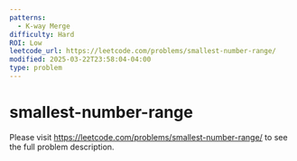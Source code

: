 ```yaml
---
patterns:
  - K-way Merge
difficulty: Hard
ROI: Low
leetcode_url: https://leetcode.com/problems/smallest-number-range/
modified: 2025-03-22T23:58:04-04:00
type: problem
---
```


# smallest-number-range

Please visit https://leetcode.com/problems/smallest-number-range/ to see the full problem description.
